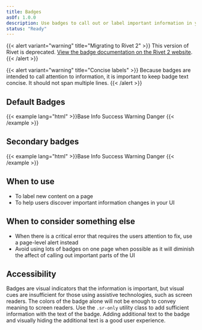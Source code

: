 ```yaml
---
title: Badges
asOf: 1.0.0
description: Use badges to call out or label important information in your UI.
status: "Ready"
---
```

{{< alert variant="warning" title="Migrating to Rivet 2" >}}
This version of Rivet is deprecated. [View the badge documentation on the Rivet 2 website](https://v2.rivet.iu.edu/docs/components/badge/).
{{< /alert >}}

{{< alert variant="warning" title="Concise labels" >}}
Because badges are intended to call attention to information, it is important to keep badge text concise. It should not span multiple lines.
{{< /alert >}}

## Default Badges
{{< example lang="html" >}}<span class="rvt-badge">Base</span>
<span class="rvt-badge rvt-badge--info">Info</span>
<span class="rvt-badge rvt-badge--success">Success</span>
<span class="rvt-badge rvt-badge--warning">Warning</span>
<span class="rvt-badge rvt-badge--danger">Danger</span>
{{< /example >}}

## Secondary badges
{{< example lang="html" >}}<span class="rvt-badge rvt-badge--secondary">Base</span>
<span class="rvt-badge rvt-badge--info-secondary">Info</span>
<span class="rvt-badge rvt-badge--success-secondary">Success</span>
<span class="rvt-badge rvt-badge--warning-secondary">Warning</span>
<span class="rvt-badge rvt-badge--danger-secondary">Danger</span>
{{< /example >}}

## When to use
- To label new content on a page
- To help users discover important information changes in your UI

## When to consider something else
- When there is a critical error that requires the users attention to fix, use a page-level alert instead
- Avoid using lots of badges on one page when possible as it will diminish the affect of calling out important parts of the UI

## Accessibility
Badges are visual indicators that the information is important, but visual cues are insufficient for those using assistive technologies, such as screen readers. The colors of the badge alone will not be enough to convey meaning to screen readers. Use the `.sr-only` utility class to add sufficient information with the text of the badge. Adding additional text to the badge and visually hiding the additional text is a good user experience.
